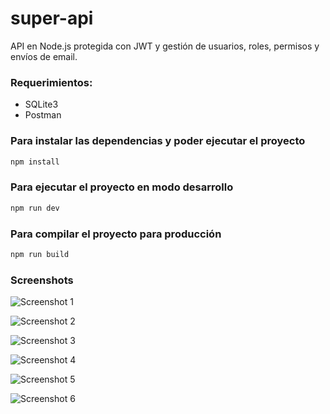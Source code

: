 # super-api

API en Node.js protegida con JWT y gestión de usuarios, roles, permisos y envíos de email.

### Requerimientos:

* SQLite3
* Postman

### Para instalar las dependencias y poder ejecutar el proyecto

```bash
npm install
```

### Para ejecutar el proyecto en modo desarrollo

```bash
npm run dev
```

### Para compilar el proyecto para producción 

```bash
npm run build
```

### Screenshots

![Screenshot 1](https://raw.githubusercontent.com/edgarjaviertec/super-api/master/screenshots/1.png)

![Screenshot 2](https://raw.githubusercontent.com/edgarjaviertec/super-api/master/screenshots/2.png)

![Screenshot 3](https://raw.githubusercontent.com/edgarjaviertec/super-api/master/screenshots/3.png)

![Screenshot 4](https://raw.githubusercontent.com/edgarjaviertec/super-api/master/screenshots/4.png)

![Screenshot 5](https://raw.githubusercontent.com/edgarjaviertec/super-api/master/screenshots/5.png)

![Screenshot 6](https://raw.githubusercontent.com/edgarjaviertec/super-api/master/screenshots/6.png)
